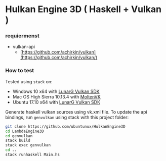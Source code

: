 # Hulkan Engine 3D ( Haskell + Vulkan )

### requiermenst
  * vulkan-api
    * [https://github.com/achirkin/vulkan](https://github.com/achirkin/vulkan/)
    
### How to test
Tested using `stack` on:

  * Windows 10 x64 with [LunarG Vulkan SDK](https://www.lunarg.com/vulkan-sdk/)
  * Mac OS High Sierra 10.13.4 with [MoltenVK](https://github.com/KhronosGroup/MoltenVK)
  * Ubuntu 17.10 x64 with [LunarG Vulkan SDK](https://www.lunarg.com/vulkan-sdk/)
  
Generate haskell vulkan sources using vk.xml file.
To update the api bindings, run `genvulkan` using stack with this project folder:
```bash
git clone https://github.com/ubuntunux/HulkanEngine3D
cd LambdaEngine3D
cd genvulkan
stack build
stack exec genvulkan
cd ..
stack runhaskell Main.hs
```


